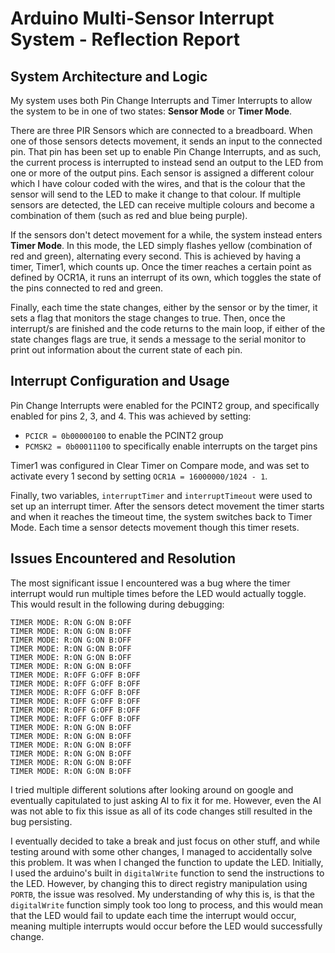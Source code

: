 # Arduino Multi-Sensor Interrupt System - Reflection Report

## System Architecture and Logic

My system uses both Pin Change Interrupts and Timer Interrupts to allow the system to be in one of two states: **Sensor Mode** or **Timer Mode**.

There are three PIR Sensors which are connected to a breadboard. When one of those sensors detects movement, it sends an input to the connected pin. That pin has been set up to enable Pin Change Interrupts, and as such, the current process is interrupted to instead send an output to the LED from one or more of the output pins. Each sensor is assigned a different colour which I have colour coded with the wires, and that is the colour that the sensor will send to the LED to make it change to that colour. If multiple sensors are detected, the LED can receive multiple colours and become a combination of them (such as red and blue being purple).

If the sensors don't detect movement for a while, the system instead enters **Timer Mode**. In this mode, the LED simply flashes yellow (combination of red and green), alternating every second. This is achieved by having a timer, Timer1, which counts up. Once the timer reaches a certain point as defined by OCR1A, it runs an interrupt of its own, which toggles the state of the pins connected to red and green.

Finally, each time the state changes, either by the sensor or by the timer, it sets a flag that monitors the stage changes to true. Then, once the interrupt/s are finished and the code returns to the main loop, if either of the state changes flags are true, it sends a message to the serial monitor to print out information about the current state of each pin.

## Interrupt Configuration and Usage

Pin Change Interrupts were enabled for the PCINT2 group, and specifically enabled for pins 2, 3, and 4. This was achieved by setting:
- `PCICR = 0b00000100` to enable the PCINT2 group
- `PCMSK2 = 0b00011100` to specifically enable interrupts on the target pins

Timer1 was configured in Clear Timer on Compare mode, and was set to activate every 1 second by setting `OCR1A = 16000000/1024 - 1`.

Finally, two variables, `interruptTimer` and `interruptTimeout` were used to set up an interrupt timer. After the sensors detect movement the timer starts and when it reaches the timeout time, the system switches back to Timer Mode. Each time a sensor detects movement though this timer resets.

## Issues Encountered and Resolution

The most significant issue I encountered was a bug where the timer interrupt would run multiple times before the LED would actually toggle. This would result in the following during debugging:

```
TIMER MODE: R:ON G:ON B:OFF
TIMER MODE: R:ON G:ON B:OFF
TIMER MODE: R:ON G:ON B:OFF
TIMER MODE: R:ON G:ON B:OFF
TIMER MODE: R:ON G:ON B:OFF
TIMER MODE: R:ON G:ON B:OFF
TIMER MODE: R:OFF G:OFF B:OFF
TIMER MODE: R:OFF G:OFF B:OFF
TIMER MODE: R:OFF G:OFF B:OFF
TIMER MODE: R:OFF G:OFF B:OFF
TIMER MODE: R:OFF G:OFF B:OFF
TIMER MODE: R:OFF G:OFF B:OFF
TIMER MODE: R:ON G:ON B:OFF
TIMER MODE: R:ON G:ON B:OFF
TIMER MODE: R:ON G:ON B:OFF
TIMER MODE: R:ON G:ON B:OFF
TIMER MODE: R:ON G:ON B:OFF
TIMER MODE: R:ON G:ON B:OFF
```

I tried multiple different solutions after looking around on google and eventually capitulated to just asking AI to fix it for me. However, even the AI was not able to fix this issue as all of its code changes still resulted in the bug persisting.

I eventually decided to take a break and just focus on other stuff, and while testing around with some other changes, I managed to accidentally solve this problem. It was when I changed the function to update the LED. Initially, I used the arduino's built in `digitalWrite` function to send the instructions to the LED. However, by changing this to direct registry manipulation using `PORTB`, the issue was resolved. My understanding of why this is, is that the `digitalWrite` function simply took too long to process, and this would mean that the LED would fail to update each time the interrupt would occur, meaning multiple interrupts would occur before the LED would successfully change.
